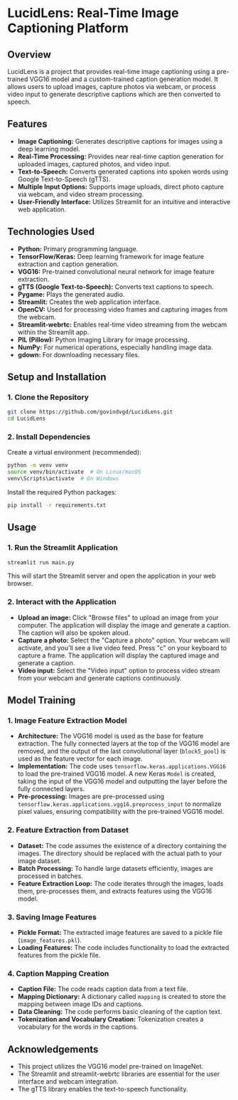 # LucidLens: Real-Time Image Captioning Platform

## Overview
LucidLens is a project that provides real-time image captioning using a pre-trained VGG16 model and a custom-trained caption generation model. It allows users to upload images, capture photos via webcam, or process video input to generate descriptive captions which are then converted to speech.

## Features
* **Image Captioning:** Generates descriptive captions for images using a deep learning model.
* **Real-Time Processing:** Provides near real-time caption generation for uploaded images, captured photos, and video input.
* **Text-to-Speech:** Converts generated captions into spoken words using Google Text-to-Speech (gTTS).
* **Multiple Input Options:** Supports image uploads, direct photo capture via webcam, and video stream processing.
* **User-Friendly Interface:** Utilizes Streamlit for an intuitive and interactive web application.

## Technologies Used
* **Python:** Primary programming language.
* **TensorFlow/Keras:** Deep learning framework for image feature extraction and caption generation.
* **VGG16:** Pre-trained convolutional neural network for image feature extraction.
* **gTTS (Google Text-to-Speech):** Converts text captions to speech.
* **Pygame:** Plays the generated audio.
* **Streamlit:** Creates the web application interface.
* **OpenCV:** Used for processing video frames and capturing images from the webcam.
* **Streamlit-webrtc:** Enables real-time video streaming from the webcam within the Streamlit app.
* **PIL (Pillow):** Python Imaging Library for image processing.
* **NumPy:** For numerical operations, especially handling image data.
* **gdown:** For downloading necessary files.

## Setup and Installation

### 1. Clone the Repository
```bash
git clone https://github.com/govindvgd/LucidLens.git
cd LucidLens
```

### 2. Install Dependencies
Create a virtual environment (recommended):
```bash
python -m venv venv
source venv/bin/activate  # On Linux/macOS
venv\Scripts\activate  # On Windows
```

Install the required Python packages:
```bash
pip install -r requirements.txt
```

## Usage

### 1. Run the Streamlit Application
```bash
streamlit run main.py
```
This will start the Streamlit server and open the application in your web browser.

### 2. Interact with the Application
* **Upload an image:** Click "Browse files" to upload an image from your computer. The application will display the image and generate a caption. The caption will also be spoken aloud.
* **Capture a photo:** Select the "Capture a photo" option. Your webcam will activate, and you'll see a live video feed. Press "c" on your keyboard to capture a frame. The application will display the captured image and generate a caption.
* **Video input:** Select the "Video input" option to process video stream from your webcam and generate captions continuously.

## Model Training

### 1. Image Feature Extraction Model
* **Architecture:** The VGG16 model is used as the base for feature extraction. The fully connected layers at the top of the VGG16 model are removed, and the output of the last convolutional layer (`block5_pool`) is used as the feature vector for each image.
* **Implementation:** The code uses `tensorflow.keras.applications.VGG16` to load the pre-trained VGG16 model. A new Keras `Model` is created, taking the input of the VGG16 model and outputting the layer before the fully connected layers.
* **Pre-processing:** Images are pre-processed using `tensorflow.keras.applications.vgg16.preprocess_input` to normalize pixel values, ensuring compatibility with the pre-trained VGG16 model.

### 2. Feature Extraction from Dataset
* **Dataset:** The code assumes the existence of a directory containing the images. The directory should be replaced with the actual path to your image dataset.
* **Batch Processing:** To handle large datasets efficiently, images are processed in batches.
* **Feature Extraction Loop:** The code iterates through the images, loads them, pre-processes them, and extracts features using the VGG16 model.

### 3. Saving Image Features
* **Pickle Format:** The extracted image features are saved to a pickle file (`image_features.pkl`).
* **Loading Features:** The code includes functionality to load the extracted features from the pickle file.

### 4. Caption Mapping Creation
* **Caption File:** The code reads caption data from a text file.
* **Mapping Dictionary:** A dictionary called `mapping` is created to store the mapping between image IDs and captions.
* **Data Cleaning:** The code performs basic cleaning of the caption text.
* **Tokenization and Vocabulary Creation:** Tokenization creates a vocabulary for the words in the captions.

## Acknowledgements

*   This project utilizes the VGG16 model pre-trained on ImageNet.
*   The Streamlit and streamlit-webrtc libraries are essential for the user interface and webcam integration.
*   The gTTS library enables the text-to-speech functionality.

